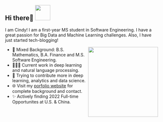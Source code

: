 <h2> Hi there👋 <img src="https://media.giphy.com/media/mGcNjsfWAjY5AEZNw6/giphy.gif" width="50"></h2>

I am Cindy! I am a first-year MS student in Software Engineering. I have a great passion for Big Data and Machine Learning challenges. Also, I have just started tech-blogging! 

<img align='right' src="https://media.giphy.com/media/ieyl9zmCjO4b4t6qoY/giphy.gif" width="230">

- 🌱 Mixed Background: B.S. Mathematics, B.A. Finance and M.S. Software Engineering.
- 👨🏽‍💻 Current work in deep learning and natural language processing.  
- 🤝 Trying to contribute more in deep learning, analytics and data science.
- 🌐 Visit my [porfolio website](https://nobugs.dev/) for complete background and contact.
- ✨ Actively finding 2022 Full-time Opportunites at U.S. & China.






<!--
**samaritanhu/samaritanhu** is a ✨ _special_ ✨ repository because its `README.md` (this file) appears on your GitHub profile.

Here are some ideas to get you started:

- 🔭 I’m currently working on ...
- 🌱 I’m currently learning ...
- 👯 I’m looking to collaborate on ...
- 🤔 I’m looking for help with ...
- 💬 Ask me about ...
- 📫 How to reach me: ...
- 😄 Pronouns: ...
- ⚡ Fun fact: ...

- Show ❤️ by starring repositories you find good. Also, star and fork this repo if you like to give new feature a try!
-->
